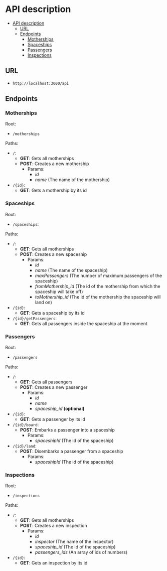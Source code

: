 # API description

- [API description](#api-description)
  - [URL](#url)
  - [Endpoints](#endpoints)
    - [Motherships](#motherships)
    - [Spaceships](#spaceships)
    - [Passengers](#passengers)
    - [Inspections](#inspections)

## URL
- `http://localhost:3000/api`

## Endpoints

### Motherships

Root: 
- `/motherships`

Paths:
- `/`:
  - **GET**: Gets all motherships
  - **POST**: Creates a new mothership
    - Params:
      - _id_
      - _name_ (The name of the mothership)
- `/{id}`:
  - **GET**: Gets a mothership by its id

### Spaceships

Root:
- `/spaceships`:

Paths:
- `/`:
  - **GET**: Gets all motherships
  - **POST**: Creates a new spaceship
    - Params:
      - _id_
      - _name_ (The name of the spaceship)
      - _maxPassengers_ (The number of maximum passengers of the spaceship)
      - _fromMothership_id_ (The id of the mothership from which the spaceship will take off)
      - _toMothership_id_ (The id of the mothership the spaceship will land on)
- `/{id}`:
  - **GET**: Gets a spaceship by its id
- `/{id}/getPassengers`:
  - **GET**: Gets all passengers inside the spaceship at the moment

### Passengers
Root:
- `/passengers`

Paths:
- `/`:
  - **GET**: Gets all passengers
  - **POST**: Creates a new passenger
    - Params:
      - _id_
      - _name_
      - _spaceship_id_ **(optional)**
- `/{id}`:
  - **GET**: Gets a passenger by its id
- `/{id}/board`:
  - **POST**: Embarks a passenger into a spaceship
    - Params:
      - _spaceshipId_ (The id of the spaceship)
- `/{id}/land`:
  - **POST**: Disembarks a passenger from a spaceship
    - Params:
      - _spaceshipId_ (The id of the spaceship)

### Inspections
Root:
- `/inspections`

Paths:
- `/`:
  - **GET**: Gets all motherships
  - **POST**: Creates a new inspection 
    - Params:
      - _id_
      - _inspector_ (The name of the inspector)
      - _spaceship_id_ (The id of the spaceship)
      - _passengers_ids_ (An array of ids of numbers)
- `/{id}`:
  - **GET**: Gets an inspection by its id